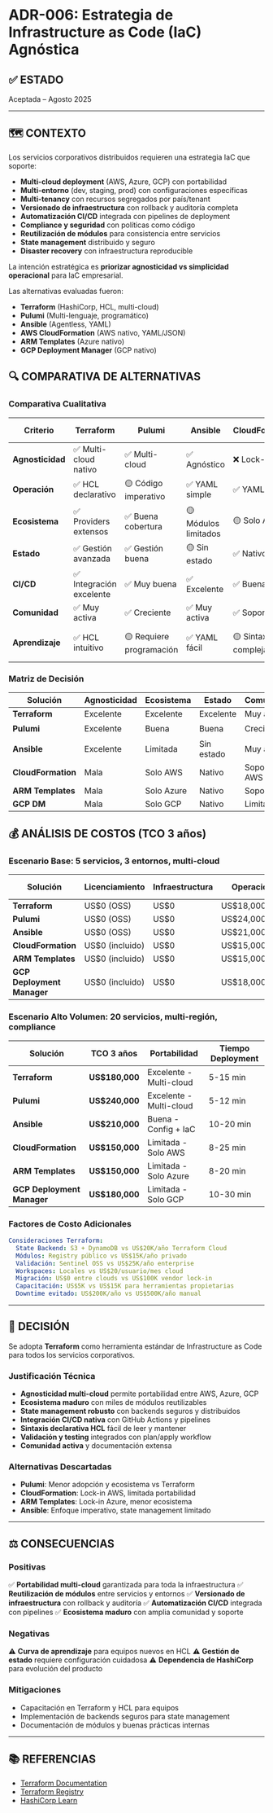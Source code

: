 # ADR-006: Estrategia de Infrastructure as Code (IaC) Agnóstica

## ✅ ESTADO

Aceptada – Agosto 2025

---

## 🗺️ CONTEXTO

Los servicios corporativos distribuidos requieren una estrategia IaC que soporte:

- **Multi-cloud deployment** (AWS, Azure, GCP) con portabilidad
- **Multi-entorno** (dev, staging, prod) con configuraciones específicas
- **Multi-tenancy** con recursos segregados por país/tenant
- **Versionado de infraestructura** con rollback y auditoría completa
- **Automatización CI/CD** integrada con pipelines de deployment
- **Compliance y seguridad** con políticas como código
- **Reutilización de módulos** para consistencia entre servicios
- **State management** distribuido y seguro
- **Disaster recovery** con infraestructura reproducible

La intención estratégica es **priorizar agnosticidad vs simplicidad operacional** para IaC empresarial.

Las alternativas evaluadas fueron:

- **Terraform** (HashiCorp, HCL, multi-cloud)
- **Pulumi** (Multi-lenguaje, programático)
- **Ansible** (Agentless, YAML)
- **AWS CloudFormation** (AWS nativo, YAML/JSON)
- **ARM Templates** (Azure nativo)
- **GCP Deployment Manager** (GCP nativo)

## 🔍 COMPARATIVA DE ALTERNATIVAS

### Comparativa Cualitativa

| Criterio | Terraform | Pulumi | Ansible | CloudFormation | ARM Templates | GCP DM |
|----------|-----------|--------|---------|----------------|---------------|--------|
| **Agnosticidad** | ✅ Multi-cloud nativo | ✅ Multi-cloud | ✅ Agnóstico | ❌ Lock-in AWS | ❌ Lock-in Azure | ❌ Lock-in GCP |
| **Operación** | ✅ HCL declarativo | 🟡 Código imperativo | ✅ YAML simple | ✅ YAML/JSON | ✅ JSON/Bicep | ✅ YAML |
| **Ecosistema** | ✅ Providers extensos | ✅ Buena cobertura | 🟡 Módulos limitados | 🟡 Solo AWS | 🟡 Solo Azure | 🟡 Solo GCP |
| **Estado** | ✅ Gestión avanzada | ✅ Gestión buena | 🟡 Sin estado | ✅ Nativo AWS | ✅ Nativo Azure | ✅ Nativo GCP |
| **CI/CD** | ✅ Integración excelente | ✅ Muy buena | ✅ Excelente | ✅ Buena | ✅ Buena | 🟡 Limitada |
| **Comunidad** | ✅ Muy activa | ✅ Creciente | ✅ Muy activa | ✅ Soporte AWS | ✅ Soporte Microsoft | 🟡 Limitada |
| **Aprendizaje** | ✅ HCL intuitivo | 🟡 Requiere programación | ✅ YAML fácil | 🟡 Sintaxis compleja | 🟡 JSON verboso | 🟡 Documentación limitada |

### Matriz de Decisión

| Solución | Agnosticidad | Ecosistema | Estado | Comunidad | Recomendación |
|----------|--------------|-----------|--------|-----------|---------------|
| **Terraform** | Excelente | Excelente | Excelente | Muy activa | ✅ **Seleccionada** |
| **Pulumi** | Excelente | Buena | Buena | Creciente | 🟡 Alternativa |
| **Ansible** | Excelente | Limitada | Sin estado | Muy activa | 🟡 Considerada |
| **CloudFormation** | Mala | Solo AWS | Nativo | Soporte AWS | ❌ Descartada |
| **ARM Templates** | Mala | Solo Azure | Nativo | Soporte MS | ❌ Descartada |
| **GCP DM** | Mala | Solo GCP | Nativo | Limitada | ❌ Descartada |

## 💰 ANÁLISIS DE COSTOS (TCO 3 años)

### Escenario Base: 5 servicios, 3 entornos, multi-cloud

| Solución | Licenciamiento | Infraestructura | Operación | TCO 3 años |
|----------|----------------|-----------------|-----------|------------|
| **Terraform** | US$0 (OSS) | US$0 | US$18,000/año | **US$54,000** |
| **Pulumi** | US$0 (OSS) | US$0 | US$24,000/año | **US$72,000** |
| **Ansible** | US$0 (OSS) | US$0 | US$21,000/año | **US$63,000** |
| **CloudFormation** | US$0 (incluido) | US$0 | US$15,000/año | **US$45,000** |
| **ARM Templates** | US$0 (incluido) | US$0 | US$15,000/año | **US$45,000** |
| **GCP Deployment Manager** | US$0 (incluido) | US$0 | US$18,000/año | **US$54,000** |

### Escenario Alto Volumen: 20 servicios, multi-región, compliance

| Solución | TCO 3 años | Portabilidad | Tiempo Deployment |
|----------|------------|--------------|-------------------|
| **Terraform** | **US$180,000** | Excelente - Multi-cloud | 5-15 min |
| **Pulumi** | **US$240,000** | Excelente - Multi-cloud | 5-12 min |
| **Ansible** | **US$210,000** | Buena - Config + IaC | 10-20 min |
| **CloudFormation** | **US$150,000** | Limitada - Solo AWS | 8-25 min |
| **ARM Templates** | **US$150,000** | Limitada - Solo Azure | 8-20 min |
| **GCP Deployment Manager** | **US$180,000** | Limitada - Solo GCP | 10-30 min |

### Factores de Costo Adicionales

```yaml
Consideraciones Terraform:
  State Backend: S3 + DynamoDB vs US$20K/año Terraform Cloud
  Módulos: Registry público vs US$15K/año privado
  Validación: Sentinel OSS vs US$25K/año enterprise
  Workspaces: Locales vs US$20/usuario/mes cloud
  Migración: US$0 entre clouds vs US$100K vendor lock-in
  Capacitación: US$5K vs US$15K para herramientas propietarias
  Downtime evitado: US$200K/año vs US$500K/año manual
```

---

## 🎯 DECISIÓN

Se adopta **Terraform** como herramienta estándar de Infrastructure as Code para todos los servicios corporativos.

### Justificación Técnica

- **Agnosticidad multi-cloud** permite portabilidad entre AWS, Azure, GCP
- **Ecosistema maduro** con miles de módulos reutilizables
- **State management robusto** con backends seguros y distribuidos
- **Integración CI/CD nativa** con GitHub Actions y pipelines
- **Sintaxis declarativa HCL** fácil de leer y mantener
- **Validación y testing** integrados con plan/apply workflow
- **Comunidad activa** y documentación extensa

### Alternativas Descartadas

- **Pulumi**: Menor adopción y ecosistema vs Terraform
- **CloudFormation**: Lock-in AWS, limitada portabilidad
- **ARM Templates**: Lock-in Azure, menor ecosistema
- **Ansible**: Enfoque imperativo, state management limitado

---

## ⚖️ CONSECUENCIAS

### Positivas

✅ **Portabilidad multi-cloud** garantizada para toda la infraestructura
✅ **Reutilización de módulos** entre servicios y entornos
✅ **Versionado de infraestructura** con rollback y auditoría
✅ **Automatización CI/CD** integrada con pipelines
✅ **Ecosistema maduro** con amplia comunidad y soporte

### Negativas

⚠️ **Curva de aprendizaje** para equipos nuevos en HCL
⚠️ **Gestión de estado** requiere configuración cuidadosa
⚠️ **Dependencia de HashiCorp** para evolución del producto

### Mitigaciones

- Capacitación en Terraform y HCL para equipos
- Implementación de backends seguros para state management
- Documentación de módulos y buenas prácticas internas

---

## 📚 REFERENCIAS

- [Terraform Documentation](https://www.terraform.io/docs)
- [Terraform Registry](https://registry.terraform.io/)
- [HashiCorp Learn](https://learn.hashicorp.com/terraform)
